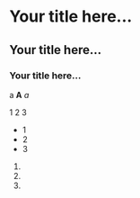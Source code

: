 # Your title here... #
## Your title here... ##
### Your title here... ###
a
**A**
*a*

1
2
3
* 1
* 2
* 3
1. 
1. 
1. 